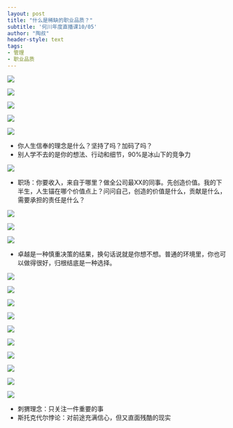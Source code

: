 ```yaml
---
layout: post
title: "什么是稀缺的职业品质？"
subtitle: '何川年度直播课10/05'
author: "陶叔"
header-style: text
tags:
- 管理
- 职业品质
---
```


![](https://tjj006-1302037511.cos.ap-shanghai.myqcloud.com/2021/10/05/16334450187375.jpg)

![](https://tjj006-1302037511.cos.ap-shanghai.myqcloud.com/2021/10/05/16334376457384.jpg)

![](https://tjj006-1302037511.cos.ap-shanghai.myqcloud.com/2021/10/05/16334376113683.jpg)

![](https://tjj006-1302037511.cos.ap-shanghai.myqcloud.com/2021/10/05/16334375894684.jpg)

![](https://tjj006-1302037511.cos.ap-shanghai.myqcloud.com/2021/10/05/16334375507515.jpg)

- 你人生信奉的理念是什么？坚持了吗？加码了吗？
- 别人学不去的是你的想法、行动和细节，90%是冰山下的竞争力

![](https://tjj006-1302037511.cos.ap-shanghai.myqcloud.com/2021/10/05/16334382091763.jpg)

- 职场：你要收入，来自于哪里？做全公司最XX的同事。先创造价值。我的下半生，人生锚在哪个价值点上？问问自己，创造的价值是什么，贡献是什么，需要承担的责任是什么？

![](https://tjj006-1302037511.cos.ap-shanghai.myqcloud.com/2021/10/05/16334383157720.jpg)

![](https://tjj006-1302037511.cos.ap-shanghai.myqcloud.com/2021/10/05/16334383820280.jpg)

![](https://tjj006-1302037511.cos.ap-shanghai.myqcloud.com/2021/10/05/16334396266042.jpg)

- 卓越是一种慎重决策的结果，换句话说就是你想不想。普通的环境里，你也可以做得很好，归根结底是一种选择。

![](https://tjj006-1302037511.cos.ap-shanghai.myqcloud.com/2021/10/05/16334401292007.jpg)

![](https://tjj006-1302037511.cos.ap-shanghai.myqcloud.com/2021/10/05/16334413471870.jpg)

![](https://tjj006-1302037511.cos.ap-shanghai.myqcloud.com/2021/10/05/16334417477537.jpg)

![](https://tjj006-1302037511.cos.ap-shanghai.myqcloud.com/2021/10/05/16334417848207.jpg)

![](https://tjj006-1302037511.cos.ap-shanghai.myqcloud.com/2021/10/05/16334418221679.jpg)

![](https://tjj006-1302037511.cos.ap-shanghai.myqcloud.com/2021/10/05/16334419585190.jpg)

![](https://tjj006-1302037511.cos.ap-shanghai.myqcloud.com/2021/10/05/16334419855894.jpg)

![](https://tjj006-1302037511.cos.ap-shanghai.myqcloud.com/2021/10/05/16334420996349.jpg)

![](https://tjj006-1302037511.cos.ap-shanghai.myqcloud.com/2021/10/05/16334421394777.jpg)

![](https://tjj006-1302037511.cos.ap-shanghai.myqcloud.com/2021/10/05/16334422124418.jpg)

- 刺猬理念：只关注一件重要的事
- 斯托克代尔悖论：对前途充满信心，但又直面残酷的现实
